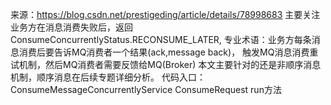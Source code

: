 来源：https://blog.csdn.net/prestigeding/article/details/78998683
主要关注业务方在消息消费失败后，返回ConsumeConcurrentlyStatus.RECONSUME_LATER,
专业术语：业务方每条消息消费后要告诉MQ消费者一个结果(ack,message back)，
触发MQ消息消费重试机制，然后MQ消费者需要反馈给MQ(Broker)
本文主要针对的还是非顺序消息机制，顺序消息在后续专题详细分析。
代码入口：ConsumeMessageConcurrentlyService ConsumeRequest run方法

